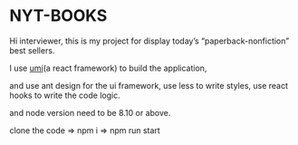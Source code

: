# NYT-BOOKS

Hi interviewer, this is my project for display today’s “paperback-nonfiction” best sellers.

I use [umi](https://umijs.org/)(a react framework) to build the application,

and use ant design for the ui framework, use less to write styles, use react hooks to write the code logic.

and node version need to be 8.10 or above.

clone the code => npm i => npm run start
